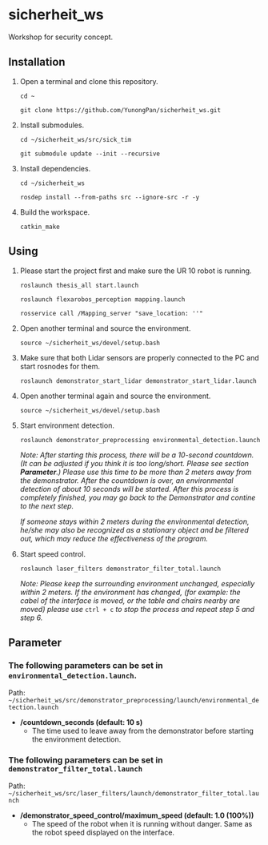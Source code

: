 # sicherheit_ws
Workshop for  security concept.

## Installation
1. Open a terminal and clone this repository.  
  
	`cd ~`  
  
	`git clone https://github.com/YunongPan/sicherheit_ws.git`  
  
2. Install submodules.  
  
	`cd ~/sicherheit_ws/src/sick_tim`  
  
	`git submodule update --init --recursive`  
  
3. Install dependencies.  
  
	`cd ~/sicherheit_ws`  
  
	`rosdep install --from-paths src --ignore-src -r -y`  
  
4. Build the workspace.  
  
	`catkin_make`  
  
## Using
1. Please start the project first and make sure the UR 10 robot is running.
  
	`roslaunch thesis_all start.launch`  
  
	`roslaunch flexarobos_perception mapping.launch`  
  
	`rosservice call /Mapping_server "save_location: ''"`  
  
2. Open another terminal and source the environment.
  
	`source ~/sicherheit_ws/devel/setup.bash`  
  
3. Make sure that both Lidar sensors are properly connected to the PC and start rosnodes for them.
  
	`roslaunch demonstrator_start_lidar demonstrator_start_lidar.launch`  
    
4. Open another terminal again and source the environment.
  
	`source ~/sicherheit_ws/devel/setup.bash`  
  
5. Start environment detection.
  
	`roslaunch demonstrator_preprocessing environmental_detection.launch`  
  
  	*Note: After starting this process, there will be a 10-second countdown. (It can be adjusted if you think it is too long/short. Please see section **Parameter**.)  Please use this time to be more than 2 meters away from the demonstrator. After the countdown is over, an environmental detection of about 10 seconds will be started. After this process is completely finished, you may go back to the Demonstrator and contine to the next step.*  
  
	*If someone stays within 2 meters during the environmental detection, he/she may also be recognized as a stationary object and be filtered out, which may reduce the effectiveness of the program.*  
  	
6. Start speed control.
  
	`roslaunch laser_filters demonstrator_filter_total.launch`  
  
  	*Note: Please keep the surrounding environment unchanged, especially within 2 meters. If the environment has changed, (for example: the cabel of the interface is moved, or the table and chairs nearby are moved) please use* `ctrl + c` *to stop the process and repeat step 5 and step 6.*  
  
## Parameter
  
### The following parameters can be set in `environmental_detection.launch`.  
Path: `~/sicherheit_ws/src/demonstrator_preprocessing/launch/environmental_detection.launch`  
  
- **/countdown_seconds (default: 10 s)**
  - The time used to leave away from the demonstrator before starting the environment detection.
    
### The following parameters can be set in `demonstrator_filter_total.launch`
Path: `~/sicherheit_ws/src/laser_filters/launch/demonstrator_filter_total.launch`  
  
- **/demonstrator_speed_control/maximum_speed (default: 1.0 (100%))**
  - The speed of the robot when it is running without danger. Same as the robot speed displayed on the interface.
